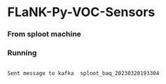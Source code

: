 # FLaNK-Py-VOC-Sensors

### From sploot machine

### Running

````

Sent message to kafka  sploot_baq_20230320193304

````
